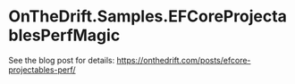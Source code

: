 # OnTheDrift.Samples.EFCoreProjectablesPerfMagic

See the blog post for details: https://onthedrift.com/posts/efcore-projectables-perf/
